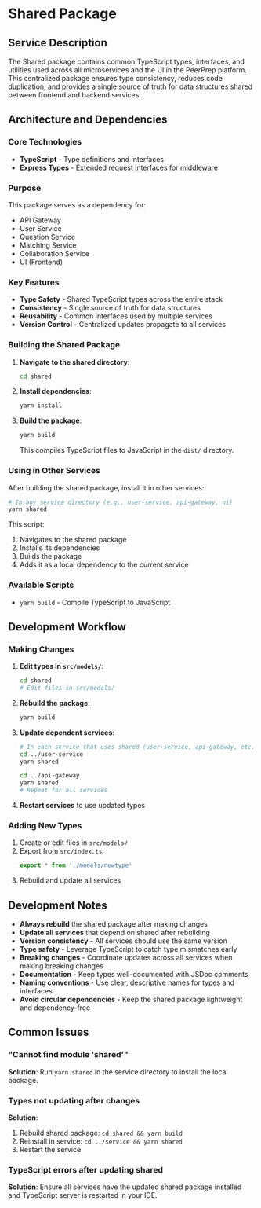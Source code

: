 # Shared Package

## Service Description

The Shared package contains common TypeScript types, interfaces, and utilities used across all microservices and the UI in the PeerPrep platform. This centralized package ensures type consistency, reduces code duplication, and provides a single source of truth for data structures shared between frontend and backend services.

## Architecture and Dependencies

### Core Technologies
- **TypeScript** - Type definitions and interfaces
- **Express Types** - Extended request interfaces for middleware

### Purpose
This package serves as a dependency for:
- API Gateway
- User Service
- Question Service
- Matching Service
- Collaboration Service
- UI (Frontend)

### Key Features
- **Type Safety** - Shared TypeScript types across the entire stack
- **Consistency** - Single source of truth for data structures
- **Reusability** - Common interfaces used by multiple services
- **Version Control** - Centralized updates propagate to all services

### Building the Shared Package

1. **Navigate to the shared directory**:
   ```bash
   cd shared
   ```

2. **Install dependencies**:
   ```bash
   yarn install
   ```

3. **Build the package**:
   ```bash
   yarn build
   ```
   This compiles TypeScript files to JavaScript in the `dist/` directory.

### Using in Other Services

After building the shared package, install it in other services:

```bash
# In any service directory (e.g., user-service, api-gateway, ui)
yarn shared
```

This script:
1. Navigates to the shared package
2. Installs its dependencies
3. Builds the package
4. Adds it as a local dependency to the current service

### Available Scripts

- `yarn build` - Compile TypeScript to JavaScript

## Development Workflow

### Making Changes

1. **Edit types in `src/models/`**:
   ```bash
   cd shared
   # Edit files in src/models/
   ```

2. **Rebuild the package**:
   ```bash
   yarn build
   ```

3. **Update dependent services**:
   ```bash
   # In each service that uses shared (user-service, api-gateway, etc.)
   cd ../user-service
   yarn shared
   
   cd ../api-gateway
   yarn shared
   # Repeat for all services
   ```

4. **Restart services** to use updated types

### Adding New Types

1. Create or edit files in `src/models/`
2. Export from `src/index.ts`:
   ```typescript
   export * from './models/newtype'
   ```
3. Rebuild and update all services

## Development Notes

- **Always rebuild** the shared package after making changes
- **Update all services** that depend on shared after rebuilding
- **Version consistency** - All services should use the same version
- **Type safety** - Leverage TypeScript to catch type mismatches early
- **Breaking changes** - Coordinate updates across all services when making breaking changes
- **Documentation** - Keep types well-documented with JSDoc comments
- **Naming conventions** - Use clear, descriptive names for types and interfaces
- **Avoid circular dependencies** - Keep the shared package lightweight and dependency-free

## Common Issues

### "Cannot find module 'shared'"
**Solution**: Run `yarn shared` in the service directory to install the local package.

### Types not updating after changes
**Solution**: 
1. Rebuild shared package: `cd shared && yarn build`
2. Reinstall in service: `cd ../service && yarn shared`
3. Restart the service

### TypeScript errors after updating shared
**Solution**: Ensure all services have the updated shared package installed and TypeScript server is restarted in your IDE.